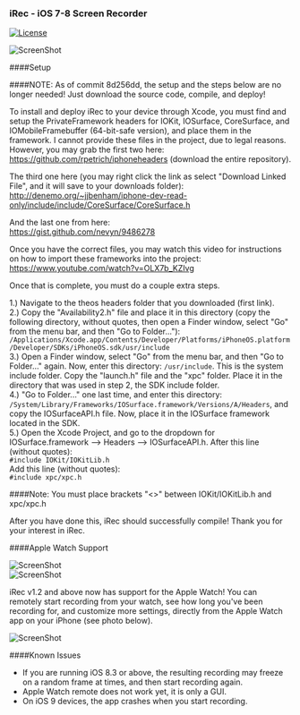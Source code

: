 ### iRec - iOS 7-8 Screen Recorder

[![License](http://img.shields.io/badge/license-MIT-blue.svg)](http://opensource.org/licenses/MIT)

![ScreenShot](https://pbs.twimg.com/media/CATNEPXWQAAJWSt.jpg)

####Setup

####NOTE: As of commit 8d256dd, the setup and the steps below are no longer needed! Just download the source code, compile, and deploy!
  
To install and deploy iRec to your device through Xcode, you must find and setup the PrivateFramework headers for IOKit, IOSurface, CoreSurface, and IOMobileFramebuffer (64-bit-safe version), and place them in the framework. I cannot provide these files in the project, due to legal reasons. However, you may grab the first two here:  
https://github.com/rpetrich/iphoneheaders (download the entire repository).

The third one here (you may right click the link as select "Download Linked File", and it will save to your downloads folder):  
http://denemo.org/~jjbenham/iphone-dev-read-only/include/include/CoreSurface/CoreSurface.h

And the last one from here:  
https://gist.github.com/nevyn/9486278

Once you have the correct files, you may watch this video for instructions on how to import these frameworks into the project:  
https://www.youtube.com/watch?v=OLX7b_KZIvg

Once that is complete, you must do a couple extra steps.
  
1.) Navigate to the theos headers folder that you downloaded (first link).  
2.) Copy the "Availability2.h" file and place it in this directory (copy the following directory, without quotes, then open a Finder window, select "Go" from the menu bar, and then "Go to Folder..."): <code>/Applications/Xcode.app/Contents/Developer/Platforms/iPhoneOS.platform/Developer/SDKs/iPhoneOS.sdk/usr/include</code>  
3.) Open a Finder window, select "Go" from the menu bar, and then "Go to Folder..." again. Now, enter this directory:
<code>/usr/include</code>. This is the system include folder. Copy the "launch.h" file and the "xpc" folder. Place it in the directory that was used in step 2, the SDK include folder.  
4.) "Go to Folder..." one last time, and enter this directory:  
<code>/System/Library/Frameworks/IOSurface.framework/Versions/A/Headers</code>, and copy the IOSurfaceAPI.h file. Now, place it in the IOSurface framework located in the SDK.  
5.) Open the Xcode Project, and go to the dropdown for IOSurface.framework --> Headers --> IOSurfaceAPI.h. After this line (without quotes):  
<code>#include IOKit/IOKitLib.h</code>    
Add this line (without quotes):  
<code>#include xpc/xpc.h</code>  
  
####Note: You must place brackets "<>" between IOKit/IOKitLib.h and xpc/xpc.h

After you have done this, iRec should successfully compile! Thank you for your interest in iRec.  
  
####Apple Watch Support  
  
![ScreenShot](https://pbs.twimg.com/media/CGVpWsNUAAAczLT.jpg)  
![ScreenShot](https://pbs.twimg.com/media/CGXCF2WUcAA_bGO.jpg)  
  
iRec v1.2 and above now has support for the Apple Watch! You can remotely start recording from your watch, see how long you've been recording for, and customize more settings, directly from the Apple Watch app on your iPhone (see photo below).  
  
![ScreenShot](https://pbs.twimg.com/media/CGVpWrbUYAABI8f.jpg:large)  
  
####Known Issues  
  
* If you are running iOS 8.3 or above, the resulting recording may freeze on a random frame at times, and then start recording again.  
* Apple Watch remote does not work yet, it is only a GUI.
* On iOS 9 devices, the app crashes when you start recording.
